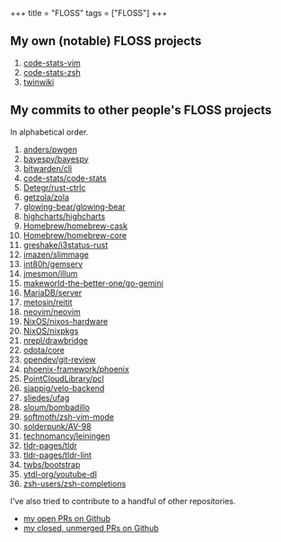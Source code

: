 +++
title = "FLOSS"
tags = ["FLOSS"]
+++

## My own (notable) FLOSS projects

1. [code-stats-vim](https://gitlab.com/code-stats/code-stats-vim)
1. [code-stats-zsh](https://gitlab.com/code-stats/code-stats-zsh)
1. [twinwiki](https://sr.ht/~dancek/twinwiki/)

## My commits to other people's FLOSS projects

In alphabetical order.

1. [anders/pwgen](https://github.com/anders/pwgen/commits?author=dancek)
1. [bayespy/bayespy](https://github.com/bayespy/bayespy/commits?author=dancek)
1. [bitwarden/cli](https://github.com/bitwarden/cli/commits?author=dancek)
1. [code-stats/code-stats](https://gitlab.com/code-stats/code-stats/commit/cd7b716c4d3aa7ba08133988e5e4acc041be3cba)
1. [Detegr/rust-ctrlc](https://github.com/Detegr/rust-ctrlc/commits?author=dancek)
1. [getzola/zola](https://github.com/getzola/zola/commits?author=dancek)
1. [glowing-bear/glowing-bear](https://github.com/glowing-bear/glowing-bear/commits?author=dancek)
1. [highcharts/highcharts](https://github.com/highcharts/highcharts/commits?author=dancek)
1. [Homebrew/homebrew-cask](https://github.com/Homebrew/homebrew-cask/commits?author=dancek)
1. [Homebrew/homebrew-core](https://github.com/Homebrew/homebrew-core/commits?author=dancek)
1. [greshake/i3status-rust](https://github.com/greshake/i3status-rust/commits?author=dancek)
1. [imazen/slimmage](https://github.com/imazen/slimmage/commits?author=dancek)
1. [int80h/gemserv](https://git.sr.ht/~int80h/gemserv/log)
1. [jmesmon/illum](https://github.com/jmesmon/illum/commits?author=dancek)
1. [makeworld-the-better-one/go-gemini](https://github.com/makeworld-the-better-one/go-gemini/commits?author=dancek)
1. [MariaDB/server](https://github.com/MariaDB/server/commits?author=dancek)
1. [metosin/reitit](https://github.com/metosin/reitit/commits?author=dancek)
1. [neovim/neovim](https://github.com/neovim/neovim/commits/master?author=dancek)
1. [NixOS/nixos-hardware](https://github.com/NixOS/nixos-hardware/commits?author=dancek)
1. [NixOS/nixpkgs](https://github.com/NixOS/nixpkgs/commits?author=dancek)
1. [nrepl/drawbridge](https://github.com/nrepl/drawbridge/commits?author=dancek)
1. [odota/core](https://github.com/odota/core/commits?author=dancek)
1. [opendev/git-review](https://review.opendev.org/#/q/owner:%22Hannu+Hartikainen%22)
1. [phoenix-framework/phoenix](https://github.com/phoenixframework/phoenix/commits?author=dancek)
1. [PointCloudLibrary/pcl](https://github.com/PointCloudLibrary/pcl/commit/e03532a23362e097fa286e4dda64d3425c6bc8bf)
1. [sjappig/velo-backend](https://github.com/sjappig/velo-backend/commits?author=dancek)
1. [sliedes/ufag](https://github.com/sliedes/ufag/commits?author=dancek)
1. [sloum/bombadillo](https://tildegit.org/sloum/bombadillo/commits/branch/master/search?q=author%3Ahannu.hartikainen%40gmail.com)
1. [softmoth/zsh-vim-mode](https://github.com/softmoth/zsh-vim-mode/commits?author=dancek)
1. [solderpunk/AV-98](https://tildegit.org/solderpunk/AV-98/commits/branch/master/search?q=author%3Ahannu.hartikainen%40gmail.com)
1. [technomancy/leiningen](https://github.com/technomancy/leiningen/commits/master?author=dancek)
1. [tldr-pages/tldr](https://github.com/tldr-pages/tldr/commits?author=dancek)
1. [tldr-pages/tldr-lint](https://github.com/tldr-pages/tldr-lint/commits?author=dancek)
1. [twbs/bootstrap](https://github.com/twbs/bootstrap/commits?author=dancek)
1. [ytdl-org/youtube-dl](https://github.com/ytdl-org/youtube-dl/commits?author=dancek)
1. [zsh-users/zsh-completions](https://github.com/zsh-users/zsh-completions/commits?author=dancek)


I've also tried to contribute to a handful of other repositories.
- [my open PRs on Github](https://github.com/search?q=is%3Aopen+is%3Apr+author%3Adancek)
- [my closed, unmerged PRs on Github](https://github.com/search?q=is%3Apr+author%3Adancek+is%3Aclosed+is%3Aunmerged)
